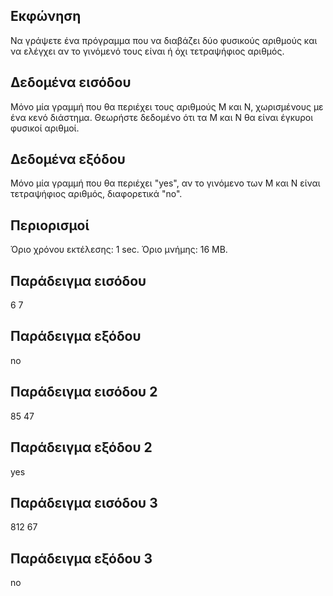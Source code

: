 ## Εκφώνηση
Να γράψετε ένα πρόγραμμα που να διαβάζει δύο φυσικούς αριθμούς και να ελέγχει αν το γινόμενό τους είναι ή όχι τετραψήφιος αριθμός.

## Δεδομένα εισόδου
Μόνο μία γραμμή που θα περιέχει τους αριθμούς Μ και Ν, χωρισμένους με ένα κενό διάστημα. Θεωρήστε δεδομένο ότι τα Μ και Ν θα είναι έγκυροι φυσικοί αριθμοί.

## Δεδομένα εξόδου
Μόνο μία γραμμή που θα περιέχει "yes", αν το γινόμενο των Μ και Ν είναι τετραψήφιος αριθμός, διαφορετικά "no".

## Περιορισμοί
Όριο χρόνου εκτέλεσης: 1 sec.
Όριο μνήμης: 16 MB.
## Παράδειγμα εισόδου
6 7
## Παράδειγμα εξόδου
no
## Παράδειγμα εισόδου 2
85 47
## Παράδειγμα εξόδου 2
yes
## Παράδειγμα εισόδου 3
812 67
## Παράδειγμα εξόδου 3
no